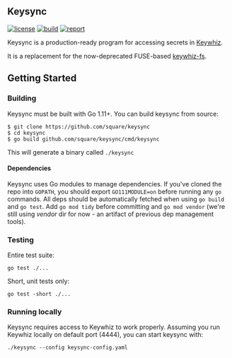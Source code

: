 Keysync
-------

[![license](https://img.shields.io/badge/license-apache_2.0-blue.svg?style=flat)](https://raw.githubusercontent.com/square/keysync/master/LICENSE.txt)
[![build](https://travis-ci.org/square/keysync.svg?branch=master)](https://travis-ci.org/square/keysync)
[![report](https://goreportcard.com/badge/github.com/square/keysync)](https://goreportcard.com/report/github.com/square/keysync)

Keysync is a production-ready program for accessing secrets in [Keywhiz](https://github.com/square/keywhiz).

It is a replacement for the now-deprecated FUSE-based [keywhiz-fs](https://github.com/square/keywhiz-fs).

## Getting Started

### Building

Keysync must be built with Go 1.11+. You can build keysync from source:

```
$ git clone https://github.com/square/keysync
$ cd keysync
$ go build github.com/square/keysync/cmd/keysync
```

This will generate a binary called `./keysync`

#### Dependencies

Keysync uses Go modules to manage dependencies. If you've cloned the repo into `GOPATH`, you should export `GO111MODULE=on` before running any `go` commands. All deps should be automatically fetched when using `go build` and `go test`. Add `go mod tidy` before committing and `go mod vendor` (we're still using _vendor_ dir for now - an artifact of previous dep management tools).

### Testing

Entire test suite:

```
go test ./...
```

Short, unit tests only:

```
go test -short ./...
```

### Running locally

Keysync requires access to Keywhiz to work properly. Assuming you run Keywhiz locally on default port (4444), you can start keysync with:

```
./keysync --config keysync-config.yaml
```
